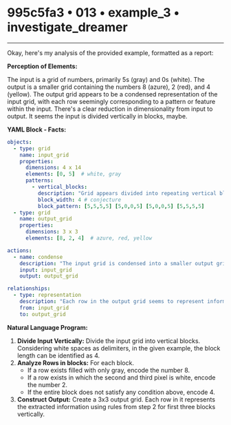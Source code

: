 # 995c5fa3 • 013 • example_3 • investigate_dreamer

---
Okay, here's my analysis of the provided example, formatted as a report:

**Perception of Elements:**

The input is a grid of numbers, primarily 5s (gray) and 0s (white). The output is a smaller grid containing the numbers 8 (azure), 2 (red), and 4 (yellow). The output grid appears to be a condensed representation of the input grid, with each row seemingly corresponding to a pattern or feature within the input.  There's a clear reduction in dimensionality from input to output. It seems the input is divided vertically in blocks, maybe.

**YAML Block - Facts:**



```yaml
objects:
  - type: grid
    name: input_grid
    properties:
      dimensions: 4 x 14
      elements: [0, 5]  # white, gray
      patterns:
        - vertical_blocks:
          description: "Grid appears divided into repeating vertical blocks."
          block_width: 4 # conjecture
          block_pattern: [5,5,5,5] [5,0,0,5] [5,0,0,5] [5,5,5,5]
  - type: grid
    name: output_grid
    properties:
      dimensions: 3 x 3
      elements: [8, 2, 4]  # azure, red, yellow

actions:
  - name: condense
    description: "The input grid is condensed into a smaller output grid."
    input: input_grid
    output: output_grid

relationships:
  - type: representation
    description: "Each row in the output grid seems to represent information extracted a different part of input grid."
    from: input_grid
    to: output_grid
```



**Natural Language Program:**

1.  **Divide Input Vertically:** Divide the input grid into vertical blocks. Considering white spaces as delimiters, in the given example, the block length can be identified as 4.
2.  **Analyze Rows in blocks:** For each block.
    *   If a row exists filled with only gray, encode the number 8.
    *   If a row exists in which the second and third pixel is white, encode the number 2.
    *   If the entire block does not satisfy any condition above, encode 4.
3.  **Construct Output:** Create a 3x3 output grid. Each row in it represents the extracted information using rules from step 2 for first three blocks vertically.


